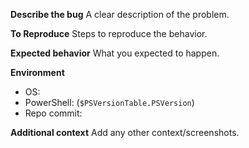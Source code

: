 ﻿---
name: Bug report
about: Create a report to help us improve
labels: bug
---

**Describe the bug**
A clear description of the problem.

**To Reproduce**
Steps to reproduce the behavior.

**Expected behavior**
What you expected to happen.

**Environment**
- OS:
- PowerShell: (`$PSVersionTable.PSVersion`)
- Repo commit:

**Additional context**
Add any other context/screenshots.
